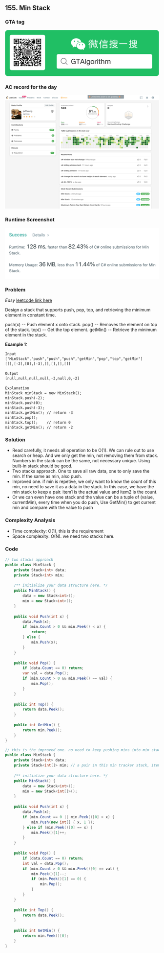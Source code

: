 ## 155. Min Stack

### GTA tag
![img](../gta.png)

### AC record for the day
![img](./leetcode%20155.png)

### Runtime Screenshot
![img](./runtime%20155.png)

### Problem

*Easy*
[leetcode link here](https://leetcode.com/problems/min-stack/)

Design a stack that supports push, pop, top, and retrieving the minimum element in constant time.

push(x) -- Push element x onto stack.
pop() -- Removes the element on top of the stack.
top() -- Get the top element.
getMin() -- Retrieve the minimum element in the stack.


**Example 1:**

```
Input
["MinStack","push","push","push","getMin","pop","top","getMin"]
[[],[-2],[0],[-3],[],[],[],[]]

Output
[null,null,null,null,-3,null,0,-2]

Explanation
MinStack minStack = new MinStack();
minStack.push(-2);
minStack.push(0);
minStack.push(-3);
minStack.getMin(); // return -3
minStack.pop();
minStack.top();    // return 0
minStack.getMin(); // return -2
```

### Solution

- Read carefully, it needs all operation to be O(1). We can rule out to use search or heap. And we only get the min, not removing them from stack. Numbers in the stack can be the same, not necessary unique. Using built-in stack should be good.
- Two stacks approach. One to save all raw data, one to only save the min. If the same as min, also push.
- Improved one. if min is repetive, we only want to know the count of this min, no need to save it as a data in the stack. In this case, we have the min stack to keep a pair. item1 is the actual value and item2 is the count.
- Or we can even have one stack and the value can be a tuple of (value, currentMin), every time when you do push, Use GetMin() to get current min and compare with the value to push

### Complexity Analysis

- Time complexity: O(1), this is the requirement
- Space complexity: O(N). we need two stacks here.

### Code

```c#
// two stacks approach
public class MinStack {
    private Stack<int> data;
    private Stack<int> min;

    /** initialize your data structure here. */
    public MinStack() {
        data = new Stack<int>();
        min = new Stack<int>();
    }
    
    public void Push(int x) {
        data.Push(x);
        if (min.Count > 0 && min.Peek() < x) {
            return;
        } else {
            min.Push(x);
        }
    }
    
    public void Pop() {
        if (data.Count == 0) return;
        var val = data.Pop();
        if (min.Count > 0 && min.Peek() == val) {
            min.Pop();
        }
    }
    
    public int Top() {
        return data.Peek();
    }
    
    public int GetMin() {
        return min.Peek();
    }
}
```

```c#
// this is the improved one. no need to keep pushing mins into min stack. just keep counting it
public class MinStack {
    private Stack<int> data;
    private Stack<int[]> min; // a pair in this min tracker stack, item1 is the value, item2 is the count

    /** initialize your data structure here. */
    public MinStack() {
        data = new Stack<int>();
        min = new Stack<int[]>();
    }
    
    public void Push(int x) {
        data.Push(x);
        if (min.Count == 0 || min.Peek()[0] > x) {
            min.Push(new int[] { x, 1 });
        } else if (min.Peek()[0] == x) {
            min.Peek()[1]++;
        }
    }
    
    public void Pop() {
        if (data.Count == 0) return;
        int val = data.Pop();
        if (min.Count > 0 && min.Peek()[0] == val) {
            min.Peek()[1]--;
            if (min.Peek()[1] == 0) {
                min.Pop();
            }
        }
    }
    
    public int Top() {
        return data.Peek();
    }
    
    public int GetMin() {
        return min.Peek()[0];
    }
}
```